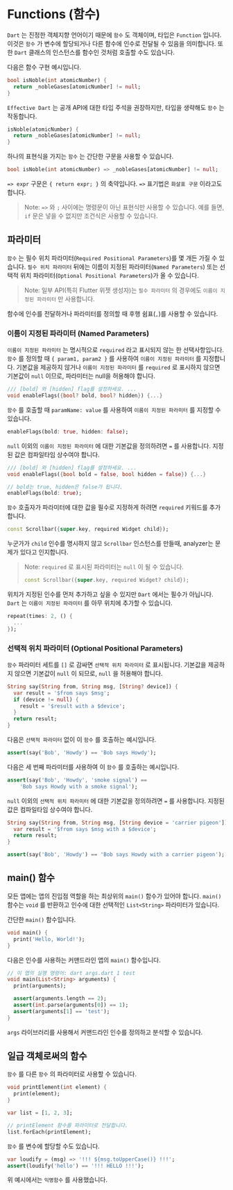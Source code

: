 # Functions (함수)

`Dart` 는 진정한 객체지향 언어이기 때문에 `함수` 도 객체이며, 타입은 `Function` 입니다. 이것은 `함수` 가 변수에 할당되거나 다른 함수에 인수로 전달될 수 있음을 의미합니다. 또한 `Dart` 클래스의 인스턴스를 함수인 것처럼 호출할 수도 있습니다.

다음은 함수 구현 예시입니다.
```dart
bool isNoble(int atomicNumber) {
  return _nobleGases[atomicNumber] != null;
}
```

`Effective Dart` 는 공개 API에 대한 타입 주석을 권장하지만, 타입을 생략해도 `함수` 는 작동합니다.
```dart
isNoble(atomicNumber) {
  return _nobleGases[atomicNumber] != null;
}
```

하나의 표현식을 가지는 `함수` 는 간단한 구문을 사용할 수 있습니다.
```dart
bool isNoble(int atomicNumber) => _nobleGases[atomicNumber] != null;
```

`=> expr` 구문은 `{ return expr; }` 의 축약입니다. `=>` 표기법은 `화살표 구문` 이라고도 합니다.

> Note: `=>` 와 `;` 사이에는 명령문이 아닌 표현식만 사용할 수 있습니다. 예를 들면, `if` 문은 넣을 수 없지만 조건식은 사용할 수 있습니다.

## 파라미터
`함수` 는 필수 위치 파라미터(`Required Positional Parameters`)를 몇 개든 가질 수 있습니다. `필수 위치 파라미터` 뒤에는 이름이 지정된 파라미터(`Named Parameters`) 또는 선택적 위치 파라미터(`Optional Positional Parameters`)가 올 수 있습니다.

> Note: 일부 API(특히 Flutter 위젯 생성자)는 `필수 파라미터` 의 경우에도 `이름이 지정된 파라미터` 만 사용합니다.

함수에 인수를 전달하거나 파라미터를 정의할 때 후행 쉼표(`,`)를 사용할 수 있습니다.

### 이름이 지정된 파라미터 (Named Parameters)
`이름이 지정된 파라미터` 는 명시적으로 `required` 라고 표시되지 않는 한 선택사항입니다.
`함수` 를 정의할 때 `{ param1, param2 }` 를 사용하여 `이름이 지정된 파라미터` 를 지정합니다. 기본값을 제공하지 않거나 `이름이 지정된 파라미터` 를 `required` 로 표시하지 않으면 기본값이 `null` 이므로, 파라미터는 null을 허용해야 합니다.
```dart
/// [bold] 와 [hidden] flag를 설정하세요. ...
void enableFlags({bool? bold, bool? hidden}) {...}
```

`함수` 를 호출할 때 `paramName: value` 를 사용하여 `이름이 지정된 파라미터` 를 지정할 수 있습니다.
```dart
enableFlags(bold: true, hidden: false);
```

`null` 이외의 `이름이 지정된 파라미터` 에 대한 기본값을 정의하려면 `=` 를 사용합니다. 지정된 값은 컴파일타임 상수여야 합니다.
```dart
/// [bold] 와 [hidden] flag를 설정하세요. ...
void enableFlags({bool bold = false, bool hidden = false}) {...}

// bold는 true, hidden은 false가 됩니다.
enableFlags(bold: true);
```

`함수` 호출자가 파라미터에 대한 값을 필수로 지정하게 하려면 `required` 키워드를 추가합니다.
```dart
const Scrollbar({super.key, required Widget child});
```

누군가가 `child` 인수를 명시하지 않고 `Scrollbar` 인스턴스를 만들때, analyzer는 문제가 있다고 인지합니다.

> Note: `required` 로 표시된 파라미터는 `null` 이 될 수 있습니다.
> ```dart
> const Scrollbar({super.key, required Widget? child});
> ```

위치가 지정된 인수를 먼저 추가하고 싶을 수 있지만 `Dart` 에서는 필수가 아닙니다. `Dart` 는 `이름이 지정된 파라미터` 를 아무 위치에 추가할 수 있습니다.
```dart
repeat(times: 2, () {
  ...
});
```

### 선택적 위치 파라미터 (Optional Positional Parameters)
`함수` 파라미터 세트를 `[]` 로 감싸면 `선택적 위치 파라미터` 로 표시됩니다. 기본값을 제공하지 않으면 기본값이 `null` 이 되므로, `null` 을 허용해야 합니다.
```dart
String say(String from, String msg, [String? device]) {
  var result = '$from says $msg';
  if (device != null) {
    result = '$result with a $device';
  }
  return result;
}
```

다음은 `선택적 파라미터` 없이 이 `함수` 를 호출하는 예시입니다.
```dart
assert(say('Bob', 'Howdy') == 'Bob says Howdy');
```

다음은 세 번째 파라미터를 사용하여 이 `함수` 를 호출하는 예시입니다.
```dart
assert(say('Bob', 'Howdy', 'smoke signal') ==
    'Bob says Howdy with a smoke signal');
```

`null` 이외의 `선택적 위치 파라미터` 에 대한 기본값을 정의하려면 `=` 를 사용합니다. 지정된 값은 컴파일타임 상수여야 합니다.
```dart
String say(String from, String msg, [String device = 'carrier pigeon']) {
  var result = '$from says $msg with a $device';
  return result;
}

assert(say('Bob', 'Howdy') == 'Bob says Howdy with a carrier pigeon');
```

## main() 함수
모든 앱에는 앱의 진입점 역할을 하는 최상위의 `main()` 함수가 있어야 합니다. `main()` 함수는 `void` 를 반환하고 인수에 대한 선택적인 `List<String>` 파라미터가 있습니다.

간단한 `main()` 함수입니다.
```dart
void main() {
  print('Hello, World!');
}
```

다음은 인수를 사용하는 커맨드라인 앱의 `main()` 함수입니다.
```dart
// 이 앱의 실행 명령어: dart args.dart 1 test
void main(List<String> arguments) {
  print(arguments);

  assert(arguments.length == 2);
  assert(int.parse(arguments[0]) == 1);
  assert(arguments[1] == 'test');
}
```

`args` 라이브러리를 사용해서 커맨드라인 인수를 정의하고 분석할 수 있습니다.

## 일급 객체로써의 함수
`함수` 를 다른 `함수` 의 파라미터로 사용할 수 있습니다.
```dart
void printElement(int element) {
  print(element);
}

var list = [1, 2, 3];

// printElement 함수를 파라미터로 전달합니다.
list.forEach(printElement);
```

`함수` 를 변수에 할당할 수도 있습니다.
```dart
var loudify = (msg) => '!!! ${msg.toUpperCase()} !!!';
assert(loudify('hello') == '!!! HELLO !!!');
```

위 예시에서는 `익명함수` 를 사용했습니다.